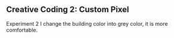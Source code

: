 ## Creative Coding 2: Custom Pixel

Experiment 2
I change the building color into grey color, it is more comfortable. 
